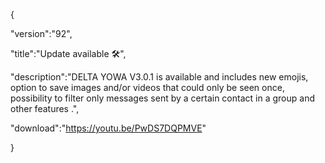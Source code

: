 {

 "version":"92",

 "title":"Update available 🛠️",

 "description":"DELTA YOWA V3.0.1 is available and includes new emojis, option to save images and/or videos that could only be seen once, possibility to filter only messages sent by a certain contact in a group and other features .",

"download":"https://youtu.be/PwDS7DQPMVE"

}
